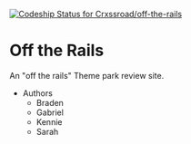 [![Codeship Status for Crxssroad/off-the-rails](https://app.codeship.com/projects/175734d0-2363-0138-4e8b-3a3a8b9cedd9/status?branch=master)](https://app.codeship.com/projects/382962)

# Off the Rails

An "off the rails" Theme park review site.

* Authors
  * Braden
  * Gabriel
  * Kennie
  * Sarah
